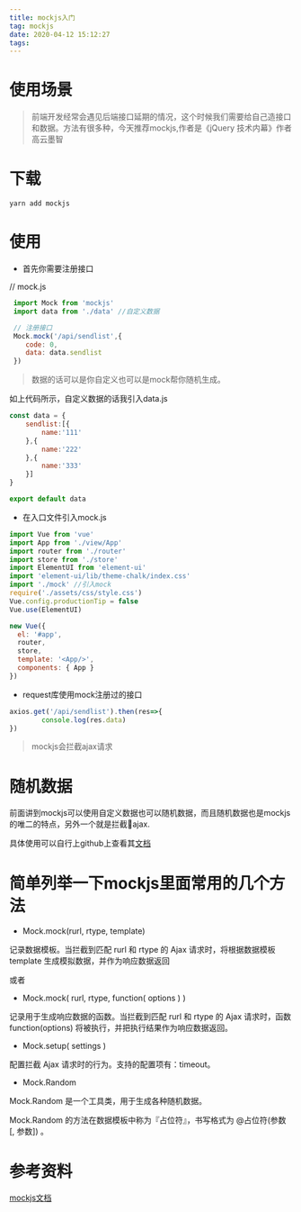 ```yaml
---
title: mockjs入门
tag: mockjs
date: 2020-04-12 15:12:27
tags:
---
```




# 使用场景
> 前端开发经常会遇见后端接口延期的情况，这个时候我们需要给自己造接口和数据。方法有很多种，今天推荐mockjs,作者是《jQuery 技术内幕》作者 高云墨智

# 下载

```ssh
yarn add mockjs
```

# 使用

- 首先你需要注册接口

// mock.js

```js
 import Mock from 'mockjs'
 import data from './data' //自定义数据

 // 注册接口
 Mock.mock('/api/sendlist',{
    code: 0,
    data: data.sendlist
 })
```
> 数据的话可以是你自定义也可以是mock帮你随机生成。

如上代码所示，自定义数据的话我引入data.js

```js
const data = {
    sendlist:[{
        name:'111'
    },{
        name:'222'
    },{
        name:'333'
    }]
}

export default data
```
- 在入口文件引入mock.js
```js
import Vue from 'vue'
import App from './view/App'
import router from './router'
import store from './store'
import ElementUI from 'element-ui'
import 'element-ui/lib/theme-chalk/index.css'
import './mock' //引入mock
require('./assets/css/style.css')
Vue.config.productionTip = false
Vue.use(ElementUI)

new Vue({
  el: '#app',
  router,
  store,
  template: '<App/>',
  components: { App }
})

```

- request库使用mock注册过的接口
```js
axios.get('/api/sendlist').then(res=>{
        console.log(res.data) 
})
```
> mockjs会拦截ajax请求

# 随机数据

  前面讲到mockjs可以使用自定义数据也可以随机数据，而且随机数据也是mockjs的唯二的特点，另外一个就是拦截ajax.

  具体使用可以自行上github上查看其[文档](https://github.com/nuysoft/Mock/wiki)

# 简单列举一下mockjs里面常用的几个方法
  
 - Mock.mock(rurl, rtype, template)

  记录数据模板。当拦截到匹配 rurl 和 rtype 的 Ajax 请求时，将根据数据模板 template 生成模拟数据，并作为响应数据返回

 或者

 - Mock.mock( rurl, rtype, function( options ) )

 记录用于生成响应数据的函数。当拦截到匹配 rurl 和 rtype 的 Ajax 请求时，函数 function(options) 将被执行，并把执行结果作为响应数据返回。

 - Mock.setup( settings )

 配置拦截 Ajax 请求时的行为。支持的配置项有：timeout。

 - Mock.Random 

 Mock.Random 是一个工具类，用于生成各种随机数据。

Mock.Random 的方法在数据模板中称为『占位符』，书写格式为 @占位符(参数 [, 参数]) 。


# 参考资料
[mockjs文档](https://github.com/nuysoft/Mock/wiki)